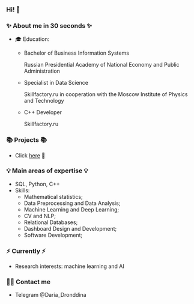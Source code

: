 ### Hi! 👋

### ✨ About me in 30 seconds ✨ 
* 🎓 Education:
  - Bachelor of Business Information Systems
    
    Russian Presidential Academy of National Economy and Public Administration
  - Specialist in Data Science
    
    Skillfactory.ru in cooperation 
    with the Moscow Institute of Physics and Technology
  - C++ Developer
 
    Skillfactory.ru

### 📚 Projects 📚

* Click [here](https://github.com/DaryaDrondina?tab=repositories) :wave:

### 💡 Main areas of expertise 💡
- SQL, Python, C++ 
- Skills: 
    * Mathematical statistics;
    * Data Preprocessing and Data Analysis;
    * Machine Learning and Deep Learning;
    * CV and NLP;
    * Relational Databases;
    * Dashboard Design and Development;
    * Software Development;
 
### ⚡️ Currently ⚡️
  *  Research interests: machine learning and AI

### 🙌🏻 Contact me
- Telegram @Daria_Dronddina
